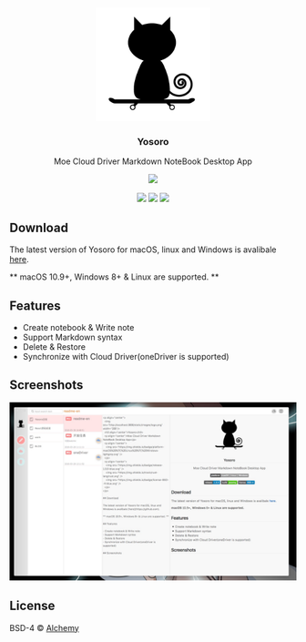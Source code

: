 <p align="center">
  <img src="./app/views/assets/images/logo.png" width="200"/>
  <h3 align="center">Yosoro</h3>
  <p align="center">Moe Cloud Driver Markdown NoteBook Desktop App</p>
  <p align="center">
    <img src="https://img.shields.io/badge/platform-masOS%20%7C%20Linux%20%7C%20Windows-lightgrey.svg" />
  </p>
  <p align="center">
    <img src="https://img.shields.io/badge/release-1.0.0-blue.svg" />
    <img src="https://img.shields.io/travis/rust-lang/rust.svg" />
    <img src="https://img.shields.io/badge/license-BSD--4-blue.svg" />
  </p>
</p>

## Download

The latest version of Yosoro for macOS, linux and Windows is avalibale [here](https://github.com/IceEnd/Yosoro/releases).

** macOS 10.9+, Windows 8+ & Linux are supported. **

## Features

- Create notebook & Write note
- Support Markdown syntax
- Delete & Restore
- Synchronize with Cloud Driver(oneDriver is supported)

## Screenshots

![screentshot](./Screenshot.jpeg)

## License

BSD-4 © [Alchemy](./LICENSE)